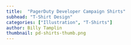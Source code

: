 ```yaml
---
title:  "PagerDuty Developer Campaign Shirts"
subhead: "T-Shirt Design"
categories: ["Illustration", "T-Shirts"]
author: Billy Tamplin
thumbnail: pd-shirts-thumb.png
---
```

